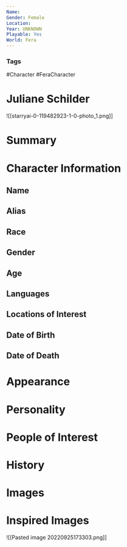 ```yaml
---
Name: 
Gender: Female
Location: 
Year: UNKNOWN
Playable: Yes
World: Fera
---
```


### Tags
#Character #FeraCharacter 

# Juliane Schilder
![[starryai-0-119482923-1-0-photo_1.png]]

# Summary


# Character Information

## Name

## Alias

## Race

## Gender

## Age

## Languages

## Locations of Interest

## Date of Birth

## Date of Death

# Appearance

# Personality

# People of Interest

# History

# Images

# Inspired Images
![[Pasted image 20220925173303.png]]